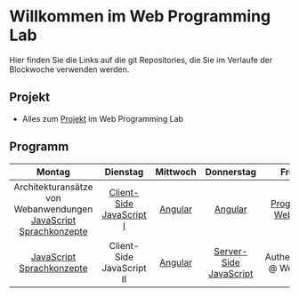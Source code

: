 # Willkommen im Web Programming Lab

Hier finden Sie die Links auf die git Repositories, die Sie im Verlaufe der Blockwoche verwenden werden.

## Projekt

* Alles zum [Projekt](https://github.com/web-programming-lab/web-programming-lab-projekt) im Web Programming Lab


## Programm

|                              Montag                              |          Dienstag         | Mittwoch |       Donnerstag       |          Freitag          |
|:----------------------------------------------------------------:|:-------------------------:|:--------:|:----------------------:|:-------------------------:|
| Architekturansätze von Webanwendungen  [JavaScript Sprachkonzepte](https://github.com/web-programming-lab/javascript-sprachkonzepte) | [Client-Side JavaScript I](https://github.com/web-programming-lab/javascript-clientside)  | [Angular](https://github.com/web-programming-lab/angular-seed)  | [Angular](https://github.com/web-programming-lab/angular-seed)                | [Progressive Web Apps](https://github.com/web-programming-lab/pwa-offline)      |
| [JavaScript Sprachkonzepte](https://github.com/web-programming-lab/javascript-sprachkonzepte)                                        | Client-Side JavaScript II | [Angular](https://github.com/web-programming-lab/angular-seed)  | [Server-Side JavaScript](https://github.com/web-programming-lab/nodejs-intro) | Authentication @ Web Apps |
